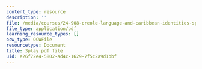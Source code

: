 ```yaml
---
content_type: resource
description: ''
file: /media/courses/24-908-creole-language-and-caribbean-identities-spring-2017/e26f72e45802ad4c16297f5c2a9d1bbf_8fAGSwTwzxI.pdf
file_type: application/pdf
learning_resource_types: []
ocw_type: OCWFile
resourcetype: Document
title: 3play pdf file
uid: e26f72e4-5802-ad4c-1629-7f5c2a9d1bbf
---
```

